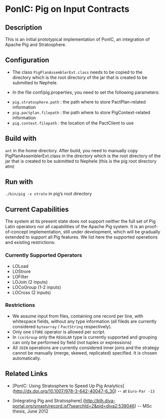 PonIC: Pig on Input Contracts
=============================

Description
------------
This is an initial prototypical implementation of PonIC, an integration of Apache Pig and Stratosphere.
	

Configuration
--------------
* The class `PigPlanAssemblerExt.class` needs to be copied to the directory which is the root directory of the jar that is created to be submitted to Nephele.

* In the file conf/pig.properties, you need to set the following parameters:
- `pig.stratosphere.path` : the path where to store PactPlan-related information
- `pig.pactplan.filepath` : the path where to store PigContext-related information
- `pig.context.filepath` : the location of the PactClient to use


Build with
-----------
`ant` in the home directory. After build, you need to manually copy PigPlanAssemblerExt.class in the directory which is the root directory of the jar that is created to be submitted to Nephele (this is the pig root directory atm)


Run with
---------
`./bin/pig -x strato` in pig’s root directory


Current Capabilities
---------------------
The system at its present state does not support neither the full set of Pig Latin operators nor all capabilities of the Apache Pig system. It is an proof-of-concept implementation, still under development, which will be gradually extended to support all Pig features. We list here the supported operations and existing restrictions:

### Currently Supported Operators
* LOLoad
* LOStrore
* LOFilter
* LOJoin (2 inputs)
* LOCoGroup (1-2 inputs)
* LOCross (2 inputs)

### Restrictions
* We assume input from files, containing one record per line, with whitespace fields, without any type information (all fileds are currently considered `bytearray` / `PactString` respectively).
* Only one `STORE` operator is allowed per script.
* In `(co)Group` only the `REGULAR` type is currently supported and grouping can only be performed by field (not tuples or expressions)
* All `JOIN` operations are currently considered inner joins and the strategy cannot be manually (merge, skewed, replicated) specified. It is chosen automatically.


Related Links
--------------
* [PonIC: Using Stratosphere to Speed Up Pig Analytics] (http://dx.doi.org/10.1007/978-3-642-40047-6_30) -- at `Euro-Par -13`

* [Integrating Pig and Stratosphere] (http://kth.diva-portal.org/smash/record.jsf?searchId=2&pid=diva2:539046) -- MSc thesis, June 2012

